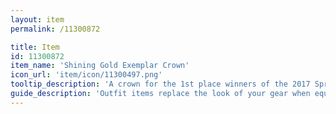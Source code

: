 ```yaml
---
layout: item
permalink: /11300872

title: Item
id: 11300872
item_name: 'Shining Gold Exemplar Crown'
icon_url: 'item/icon/11300497.png'
tooltip_description: 'A crown for the 1st place winners of the 2017 Spring guild competition.'
guide_description: 'Outfit items replace the look of your gear when equipped.'
---
```

